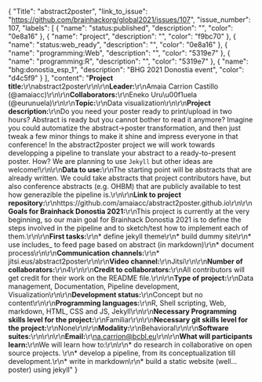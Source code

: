 {
  "Title": "abstract2poster",
  "link_to_issue": "https://github.com/brainhackorg/global2021/issues/107",
  "issue_number": 107,
  "labels": [
    {
      "name": "status:published",
      "description": "",
      "color": "0e8a16"
    },
    {
      "name": "project",
      "description": "",
      "color": "f9bc70"
    },
    {
      "name": "status:web_ready",
      "description": "",
      "color": "0e8a16"
    },
    {
      "name": "programming:Web",
      "description": "",
      "color": "5319e7"
    },
    {
      "name": "programming:R",
      "description": "",
      "color": "5319e7"
    },
    {
      "name": "bhg:donostia_esp_1",
      "description": "BHG 2021 Donostia event",
      "color": "d4c5f9"
    }
  ],
  "content": "**Project title:**\r\nabstract2poster\r\n\r\n**Leader:**\r\nAmaia Carrion Castillo (@amaiacc)\r\n\r\n**Collaborators:**\r\nEneko Uru\u00f1uela (@eurunuela)\r\n\r\n**Topic:**\r\nData visualization\r\n\r\n**Project description:**\r\nDo you need your poster ready to print/upload in two hours? Abstract is ready but you cannot bother to read it anymore? Imagine you could automatize the abstract->poster transformation, and then just tweak a few minor things to make it shine and impress everyone in that conference! In the abstract2poster project we will work towards developping a pipeline to translate your abstract to a ready-to-present poster. How? We are planning to use `Jekyll` but other ideas are welcome!\r\n\r\n**Data to use:**\r\nThe starting point will be abstracts that are already written. We could take abstracts that project contributors have, but also conference abstracts (e.g. OHBM) that are publicly available to test how generazible the pipeline is.\r\n\r\n**Link to project repository:**\r\nhttps://github.com/amaiacc/abstract2poster.github.io\r\n\r\n**Goals for Brainhack Donostia 2021:**\r\nThis project is currently at the very beginning, so our main goal for Brainhack Donostia 2021 is to define the steps involved in the pipeline and to sketch/test how to implement each of them.\r\n\r\n**First tasks:**\r\n* define jekyll theme\r\n* build dummy site\r\n* use includes_ to feed page based on abstract (in markdown)\r\n* document process\r\n\r\n**Communication channels:**\r\n* jitsi.eus/abstract2poster\r\n\r\n**Video channel:**\r\nJitsi\r\n\r\n**Number of collaborators:**\r\n4\r\n\r\n**Credit to collaborators:**\r\nAll contributors will get credit for their work on the README file.\r\n\r\n**Type of project:**\r\nData management, Documentation, Pipeline development, Visualization\r\n\r\n**Development status:**\r\nConcept but no content\r\n\r\n**Programming languages:**\r\nR, Shell scripting, Web, markdown, HTML, CSS and JS, Jekyll\r\n\r\n**Necessary Programming skills level for the project:**\r\nFamiliar\r\n\r\n**Necessary git skills level for the project:**\r\nNone\r\n\r\n**Modality:**\r\nBehavioral\r\n\r\n**Software suites:**\r\n\r\n\r\n**Email:**\r\na.carrion@bcbl.eu\r\n\r\n**What will participants learn:**\r\nWe will learn how to:\r\n\r\n* do research in collaborative on open source projects. \r\n* develop a pipeline, from its conceptualization till development.\r\n* write in markdown\r\n* build a static website (well... poster) using jekyll"
}